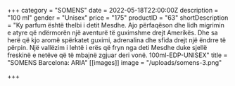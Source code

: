 +++
category = "SOMENS"
date = 2022-05-18T22:00:00Z
description = "100 ml"
gender = "Unisex"
price = "175"
productID = "63"
shortDescription = "Ky parfum është thelbi i detit Mesdhe. Ajo përfaqëson dhe lidh migrimin e atyre që ndërmorën një aventurë të guximshme drejt Amerikës. Dhe sa herë që kjo aromë spërkatet guximi, adrenalina dhe sfida drejt një ëndrre të përpin. Një vallëzim i lehtë i erës që fryn nga deti Mesdhe duke sjellë freskinë e netëve që të mbajnë zgjuar deri vonë. 100ml-EDP-UNISEX"
title = "SOMENS Barcelona: ARIA"
[[images]]
image = "/uploads/somens-3.png"

+++
